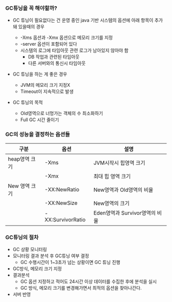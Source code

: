 ### GC튜닝을 꼭 해야할까?

- GC 튜닝이 필요없다는 건 운영 중인 java 기반 시스템의 옵션에 아래 항목이 추가돼 있을때의 경우
    - -Xms 옵션과 -Xmx 옵션으로 메모리 크기를 지정
    - -server 옵션이 포함되어 있다
    - 시스템의 로그에 타임아웃 관련 로그가 남아있지 않아야 함
        - DB 작업과 관련된 타임아웃
        - 다른 서버와의 통신시 타임아웃
    
- GC 튜닝을 하는 게 좋은 경우
    - JVM의 메모리 크기 지정X
    - Timeout이 지속적으로 발생

- GC 튜닝의 목적
    - Old영역으로 너멍가는 객체의 수 최소화하기
    - Full GC 시간 줄이기

### GC의 성능을 결정하는 옵션들

| 구분 | 옵션 | 설명 |
| --- | --- | --- |
| heap영역 크기 | -Xms | JVM시작시 힙영역 크기 |
|  | -Xmx | 최대 힙 영역 크기 |
| New 영역 크기 | -XX:NewRatio | New영역과 Old영역의 비율 |
|  | -XX:NewSize | New영역의 크기 |
|  | -XX:SurvivorRatio | Eden영역과 Survivor영역의 비율 |

### GC튜닝의 절차

- GC 상황 모니터링
- 모니터링 결과 분석 후 GC튜닝 여부 결정
    - GC 수행시간이 1~3초가 넘는 상황이면 GC 튜닝 진행
- GC방식, 메모리 크기 지정
- 결과분석
    - GC 옵션 지정하고 적어도 24시간 이상 데이터를 수집한 후에 분석을 실시
    - GC 방식, 메모리 크기를 변경해가면서 최적의 옵션을 찾아나간다.
- 서버 반영
